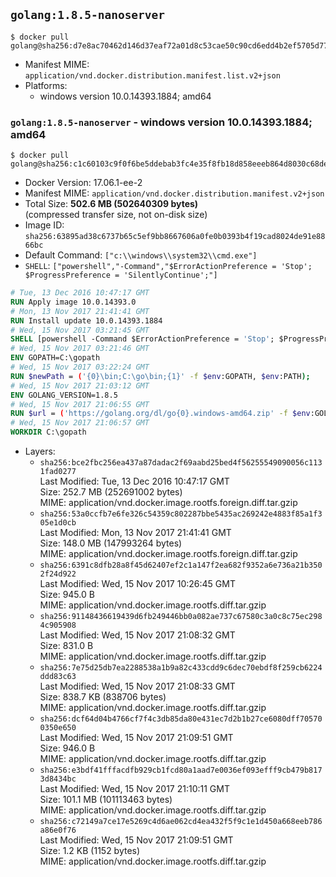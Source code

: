 ## `golang:1.8.5-nanoserver`

```console
$ docker pull golang@sha256:d7e8ac70462d146d37eaf72a01d8c53cae50c90cd6edd4b2ef5705d770fd16d5
```

-	Manifest MIME: `application/vnd.docker.distribution.manifest.list.v2+json`
-	Platforms:
	-	windows version 10.0.14393.1884; amd64

### `golang:1.8.5-nanoserver` - windows version 10.0.14393.1884; amd64

```console
$ docker pull golang@sha256:c1c60103c9f0f6be5ddebab3fc4e35f8fb18d858eeeb864d8030c68dec6348d8
```

-	Docker Version: 17.06.1-ee-2
-	Manifest MIME: `application/vnd.docker.distribution.manifest.v2+json`
-	Total Size: **502.6 MB (502640309 bytes)**  
	(compressed transfer size, not on-disk size)
-	Image ID: `sha256:63895ad38c6737b65c5ef9bb8667606a0fe0b0393b4f19cad8024de91e8866bc`
-	Default Command: `["c:\\windows\\system32\\cmd.exe"]`
-	`SHELL`: `["powershell","-Command","$ErrorActionPreference = 'Stop'; $ProgressPreference = 'SilentlyContinue';"]`

```dockerfile
# Tue, 13 Dec 2016 10:47:17 GMT
RUN Apply image 10.0.14393.0
# Mon, 13 Nov 2017 21:41:41 GMT
RUN Install update 10.0.14393.1884
# Wed, 15 Nov 2017 03:21:45 GMT
SHELL [powershell -Command $ErrorActionPreference = 'Stop'; $ProgressPreference = 'SilentlyContinue';]
# Wed, 15 Nov 2017 03:21:46 GMT
ENV GOPATH=C:\gopath
# Wed, 15 Nov 2017 03:22:24 GMT
RUN $newPath = ('{0}\bin;C:\go\bin;{1}' -f $env:GOPATH, $env:PATH); 	Write-Host ('Updating PATH: {0}' -f $newPath); 	setx /M PATH $newPath;
# Wed, 15 Nov 2017 21:03:12 GMT
ENV GOLANG_VERSION=1.8.5
# Wed, 15 Nov 2017 21:06:55 GMT
RUN $url = ('https://golang.org/dl/go{0}.windows-amd64.zip' -f $env:GOLANG_VERSION); 	Write-Host ('Downloading {0} ...' -f $url); 	Invoke-WebRequest -Uri $url -OutFile 'go.zip'; 		$sha256 = '137827cabff27cc36cbe13018f629a6418c2a6af85adde1b1bfb8d000c9fc1ae'; 	Write-Host ('Verifying sha256 ({0}) ...' -f $sha256); 	if ((Get-FileHash go.zip -Algorithm sha256).Hash -ne $sha256) { 		Write-Host 'FAILED!'; 		exit 1; 	}; 		Write-Host 'Expanding ...'; 	Expand-Archive go.zip -DestinationPath C:\; 		Write-Host 'Verifying install ("go version") ...'; 	go version; 		Write-Host 'Removing ...'; 	Remove-Item go.zip -Force; 		Write-Host 'Complete.';
# Wed, 15 Nov 2017 21:06:57 GMT
WORKDIR C:\gopath
```

-	Layers:
	-	`sha256:bce2fbc256ea437a87dadac2f69aabd25bed4f56255549090056c1131fad0277`  
		Last Modified: Tue, 13 Dec 2016 10:47:17 GMT  
		Size: 252.7 MB (252691002 bytes)  
		MIME: application/vnd.docker.image.rootfs.foreign.diff.tar.gzip
	-	`sha256:53a0ccfb7e6fe326c54359c802287bbe5435ac269242e4883f85a1f305e1d0cb`  
		Last Modified: Mon, 13 Nov 2017 21:41:41 GMT  
		Size: 148.0 MB (147993264 bytes)  
		MIME: application/vnd.docker.image.rootfs.foreign.diff.tar.gzip
	-	`sha256:6391c8dfb28a8f45d62407ef2c1a147f2ea682f9352a6e736a21b3502f24d922`  
		Last Modified: Wed, 15 Nov 2017 10:26:45 GMT  
		Size: 945.0 B  
		MIME: application/vnd.docker.image.rootfs.diff.tar.gzip
	-	`sha256:91148436619439d6fb249446bb0a082ae737c67580c3a0c8c75ec2984c905908`  
		Last Modified: Wed, 15 Nov 2017 21:08:32 GMT  
		Size: 831.0 B  
		MIME: application/vnd.docker.image.rootfs.diff.tar.gzip
	-	`sha256:7e75d25db7ea2288538a1b9a82c433cdd9c6dec70ebdf8f259cb6224ddd83c63`  
		Last Modified: Wed, 15 Nov 2017 21:08:33 GMT  
		Size: 838.7 KB (838706 bytes)  
		MIME: application/vnd.docker.image.rootfs.diff.tar.gzip
	-	`sha256:dcf64d04b4766cf7f4c3db85da80e431ec7d2b1b27ce6080dff705700350e650`  
		Last Modified: Wed, 15 Nov 2017 21:09:51 GMT  
		Size: 946.0 B  
		MIME: application/vnd.docker.image.rootfs.diff.tar.gzip
	-	`sha256:e3bdf41fffacdfb929cb1fcd80a1aad7e0036ef093efff9cb479b8173d8434bc`  
		Last Modified: Wed, 15 Nov 2017 21:10:11 GMT  
		Size: 101.1 MB (101113463 bytes)  
		MIME: application/vnd.docker.image.rootfs.diff.tar.gzip
	-	`sha256:c72149a7ce17e5269c4d6ae062cd4ea432f5f9c1e1d450a668eeb786a86e0f76`  
		Last Modified: Wed, 15 Nov 2017 21:09:51 GMT  
		Size: 1.2 KB (1152 bytes)  
		MIME: application/vnd.docker.image.rootfs.diff.tar.gzip
